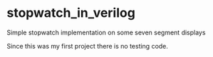 # stopwatch_in_verilog
Simple stopwatch implementation on some seven segment displays

Since this was my first project there is no testing code.
